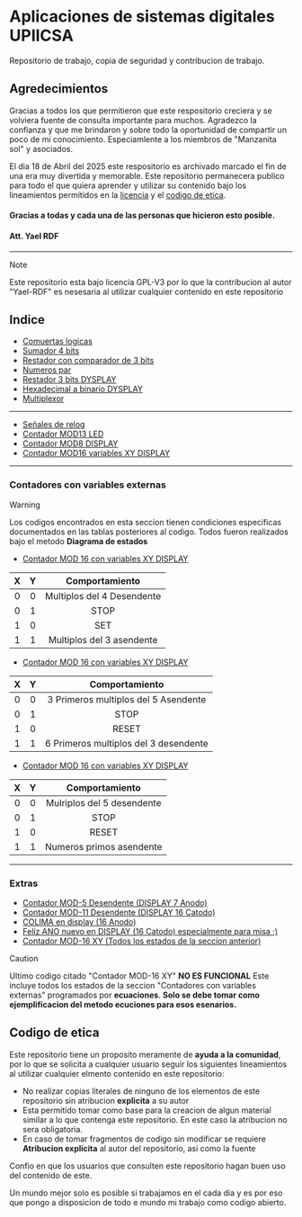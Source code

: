 # Aplicaciones de sistemas digitales UPIICSA
 Repositorio de trabajo, copia de seguridad y contribucion de trabajo.

## Agredecimientos
Gracias a todos los que permitieron que este respositorio creciera y se volviera fuente de consulta importante para muchos. Agradezco la confianza y que me brindaron y sobre todo la oportunidad de compartir un poco de mi conocimiento. Especiamlente a los miembros de "Manzanita sol" y asociados.

El dia 18 de Abril del 2025 este respositorio es archivado marcado el fin de una era muy divertida y memorable. Este repositorio permanecera publico para todo el que quiera aprender y utilizar su contenido bajo los lineamientos permitidos en la [licencia](LICENSE) y el [codigo de etica](#codigo-de-etica).

#### Gracias a todas y cada una de las personas que hicieron esto posible. 
#### Att. Yael RDF

---

> [!NOTE]
> Este repositorio esta bajo licencia GPL-V3 por lo que la contribucion al autor "Yael-RDF" es nesesaria al utilizar cualquier contenido en este repositorio

## Indice
- [Comuertas logicas](COMPUERTAS/COMPUERTAS.vhd)
- [Sumador 4 bits](SUMADOR/SUMADOR.vhd)
- [Restador con comparador de 3 bits](RESTA_COMPARACION/RESTA_COMPARACION.vhd)
- [Numeros par](NUMEROSPAR/NUMEROSPAR.vhd)
- [Restador 3 bits DYSPLAY](RESTA_3_BIT/RESTA_3_BIT.vhd)
- [Hexadecimal a binario DYSPLAY](HEXA_BIN_EQU/HEXA_BIN_EQU.vhd)
- [Multiplexor](MULTIPLEXOR/MULTIPLEXOR.vhd)
----
- [Señales de relog](CKL_MISC/CLK_MISC.vhd)
- [Contador MOD13 LED](MOD16\MOD16.vhd)
- [Contador MOD8 DISPLAY](MOD_8_X/MOD_8_X.vhd)
- [Contador MOD16 variables XY DISPLAY](MOD_16_XY/MOD_16_XY.vhd)
----
### Contadores con variables externas
> [!Warning]
> Los codigos encontrados en esta seccion tienen condiciones especificas documentados en las tablas posteriores al codigo.
>Todos fueron realizados bajo el metodo **Diagrama de estados**
- [Contador MOD 16 con variables XY DISPLAY](MOD_16_XY_C1/MOD_16_XY_C1.vhd)

|X     | Y   | Comportamiento |
| :---:| :--:| :------------: |
|0     |0    | Multiplos del 4 Desendente|
|0     |1    | STOP|
|1     |0    | SET|
|1     |1    | Multiplos del 3 asendente|

- [Contador MOD 16 con variables XY DISPLAY](MOD_16_XY_C2/MOD_16_XY_C2.vhd)

|X     | Y   | Comportamiento |
| :---:| :--:| :------------: |
|0     |0    | 3 Primeros multiplos del 5 Asendente|
|0     |1    | STOP|
|1     |0    | RESET|
|1     |1    | 6 Primeros multiplos del 3 desendente|

- [Contador MOD 16 con variables XY DISPLAY](MOD_16_XY_C3/MOD_16_XY_C3.vhd)

|X     | Y   | Comportamiento |
| :---:| :--:| :------------: |
|0     |0    | Mulriplos del 5 desendente|
|0     |1    | STOP|
|1     |0    | RESET|
|1     |1    | Numeros primos asendente|
----
### Extras
- [Contador MOD-5 Desendente (DISPLAY 7 Anodo)](MOD_5_DESENDENTE/MOD_5_DESENDENTE.vhd)
- [Contador MOD-11 Desendente (DISPLAY 16 Catodo)](MOD11_DESENDENTE/MOD_11_DESENDENTE.vhd)
- [COLIMA en display (16 Anodo)](PAIS_CLK/PAIS_CLK.vhd)
- [Feliz ANO nuevo en DISPLAY (16 Catodo) especialmente para misa ;)](ANO/ANO.vhd)
- [Contador MOD-16 XY (Todos los estados de la seccion anterior)](MOD_16_XY_MOORE/MOD_16_XY_MOORE.vhd)


> [!CAUTION]
> Ultimo codigo citado "Contador MOD-16 XY" **NO ES FUNCIONAL** Este incluye todos los estados de la seccion "Contadores con variables externas" programados por **ecuaciones**.
> **Solo se debe tomar como ejemplificacion del metodo ecuciones para esos esenarios.**



## Codigo de etica
Este repositorio tiene un proposito meramente de **ayuda a la comunidad**, por lo que se solicita a cualquier usuario seguir los siguientes lineamientos al utilizar cualquier elmento contenido en este repositorio:

- No realizar copias literales de ninguno de los elementos de este repositorio sin atribucion **explicita** a su autor
- Esta permitido tomar como base para la creacion de algun material similar a lo que contenga este repositorio. En este caso la atribucion no sera obligatoria.
- En caso de tomar fragmentos de codigo sin modificar se requiere **Atribucion explicita** al autor del repositorio, asi como la fuente

Confio en que los usuarios que consulten este repositorio hagan buen uso del contenido de este.

Un mundo mejor solo es posible si trabajamos en el cada dia y es por eso que pongo a disposicion de todo e mundo mi trabajo como codigo abierto.